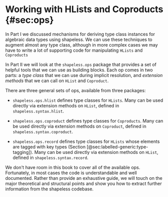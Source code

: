 # Working with HLists and Coproducts {#sec:ops}

In Part I we discussed mechanisms for
deriving type class instances
for algebraic data types using shapeless.
We can use these techniques
to augment almost any type class,
although in more complex cases
we may have to write a lot of supporting code
for manipulating `HLists` and `Coproducts`

In Part II we will look at the `shapeless.ops` package
that provides a set of helpful tools
that we can use as building blocks.
Each op comes in two parts:
a *type class* that we can use during implicit resolution,
and *extension methods* that we can call on `HList` and `Coproduct`.

There are three general sets of ops,
available from three packages:

  - `shapeless.ops.hlist` defines type classes for `HLists`.
    Many can be used directly via extension methods on `HList`,
    defined in `shapeless.syntax.hlist`.

  - `shapeless.ops.coproduct` defines type classes for `Coproducts`.
    Many can be used directly via extension methods on `Coproduct`,
    defined in `shapeless.syntax.coproduct`.

  - `shapeless.ops.record` defines type classes for `HLists`
    whose elements are tagged with key types
    (Section [@sec:labelled-generic:type-tagging]).
    Many can be used directly via extension methods on `HList`,
    defined in `shapeless.syntax.record`.

We don't have room in this book
to cover all of the available ops.
Fortunately, in most cases the code
is understandable and well documented.
Rather than provide an exhaustive guide,
we will touch on
the major theoretical and structural points
and show you how to extract further information
from the shapeless codebase.
